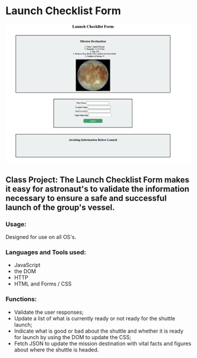 <h1>Launch Checklist Form</h1>

![Demonstration of Launch Checklist app](launch_checklist_gif.gif)

<h2>Class Project: The Launch Checklist Form makes it easy for astronaut's to validate the information necessary to ensure a safe and successful launch of the group's vessel.</h2>

<h3>Usage:</h3>
Designed for use on all OS's.

<h3>Languages and Tools used:</h3>

<ul>
<li>JavaScript</li>
<li>the DOM</li>
<li>HTTP</li>
<li>HTML and Forms / CSS</li>
</ul>

<h3>Functions:</h3>

<ul>
<li>Validate the user responses;</li>
<li>Update a list of what is currently ready or not ready for the shuttle launch;</li>
<li>Indicate what is good or bad about the shuttle and whether it is ready for launch by using the DOM to update the CSS;</li>
<li>Fetch JSON to update the mission destination with vital facts and figures about where the shuttle is headed.</li>
</ul>
